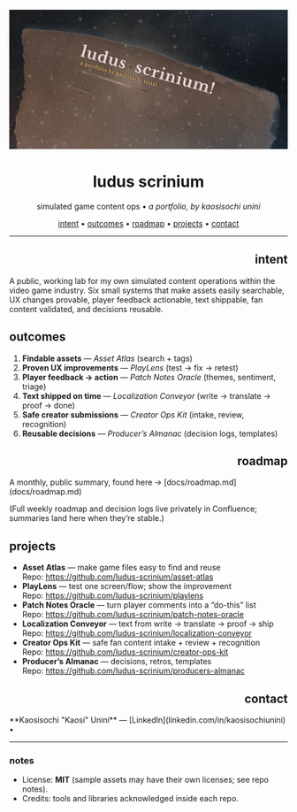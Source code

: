 <!-- Hero banner (optional): add /docs/hero.png and it will show up in social previews -->
<p align="center">
  <img src="docs/hero.png" alt="LUDUS SCRINIUM — Game Content Ops Lab" width="820">
</p>

<h1 align="center">ludus scrinium</h1>
<p align="center">
  simulated game content ops •<em> a portfolio, by kaosisochi unini </em>
</p>

<p align="center">
  <a href="#intent">intent</a> •
  <a href="#outcomes">outcomes</a> •
  <a href="#roadmap">roadmap</a> •
  <a href="#projects">projects</a> •
  <a href="#contact">contact</a>
</p>

---

<h2 align="right">intent</h2>
A public, working lab for my own simulated content operations within the video game industry. Six small systems that make assets easily searchable, UX changes provable, player feedback actionable, text shippable, fan content validated, and decisions reusable.

## outcomes
1. **Findable assets** — *Asset Atlas* (search + tags)
2. **Proven UX improvements** — *PlayLens* (test → fix → retest)
3. **Player feedback → action** — *Patch Notes Oracle* (themes, sentiment, triage)
4. **Text shipped on time** — *Localization Conveyor* (write → translate → proof → done)
5. **Safe creator submissions** — *Creator Ops Kit* (intake, review, recognition)
6. **Reusable decisions** — *Producer’s Almanac* (decision logs, templates)

<h2 align="right">roadmap</h2>
<p>A monthly, public summary, found here → [docs/roadmap.md](docs/roadmap.md)  

(Full weekly roadmap and decision logs live privately in Confluence; summaries land here when they’re stable.)
</p>

## projects
- **Asset Atlas** — make game files easy to find and reuse  
  Repo: https://github.com/ludus-scrinium/asset-atlas
- **PlayLens** — test one screen/flow; show the improvement  
  Repo: https://github.com/ludus-scrinium/playlens
- **Patch Notes Oracle** — turn player comments into a “do-this” list  
  Repo: https://github.com/ludus-scrinium/patch-notes-oracle
- **Localization Conveyor** — text from write → translate → proof → ship  
  Repo: https://github.com/ludus-scrinium/localization-conveyor
- **Creator Ops Kit** — safe fan content intake + review + recognition  
  Repo: https://github.com/ludus-scrinium/creator-ops-kit
- **Producer’s Almanac** — decisions, retros, templates  
  Repo: https://github.com/ludus-scrinium/producers-almanac

<h2 align="right">contact</h2>
**Kaosisochi "Kaosi" Unini** — [LinkedIn](linkedin.com/in/kaosisochiunini) • <kaosisochiunini@gmail.com>

---

### notes
- License: **MIT** (sample assets may have their own licenses; see repo notes).
- Credits: tools and libraries acknowledged inside each repo.
